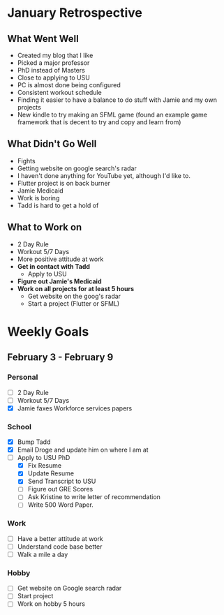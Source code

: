 # January Retrospective
## What Went Well
* Created my blog that I like
* Picked a major professor
* PhD instead of Masters
* Close to applying to USU
* PC is almost done being configured
* Consistent workout schedule
* Finding it easier to have a balance to do stuff with Jamie and my own projects
* New kindle to try making an SFML game (found an example game framework that is decent to try and copy and learn from)

## What Didn't Go Well
* Fights
* Getting website on google search's radar
* I haven't done anything for YouTube yet, although I'd like to.
* Flutter project is on back burner
* Jamie Medicaid
* Work is boring
* Tadd is hard to get a hold of

## What to Work on
* 2 Day Rule
* Workout 5/7 Days
* More positive attitude at work
* **Get in contact with Tadd**
	* Apply to USU 
* **Figure out Jamie's Medicaid**
* **Work on all projects for at least 5 hours**
	* Get website on the goog's radar
	* Start a project (Flutter or SFML)
	
# Weekly Goals

## February 3 - February 9 
### Personal
- [ ] 2 Day Rule
- [ ] Workout 5/7 Days
- [X] Jamie faxes Workforce services papers

### School
- [X] Bump Tadd
- [X] Email Droge and update him on where I am at
- [ ] Apply to USU PhD
    - [X] Fix Resume
    - [X] Update Resume
    - [X] Send Transcript to USU
    - [ ] Figure out GRE Scores
    - [ ] Ask Kristine to write letter of recommendation
    - [ ] Write 500 Word Paper. 

### Work
- [ ] Have a better attitude at work
- [ ] Understand code base better
- [ ] Walk a mile a day

### Hobby
- [ ] Get website on Google search radar
- [ ] Start project
- [ ] Work on hobby 5 hours
